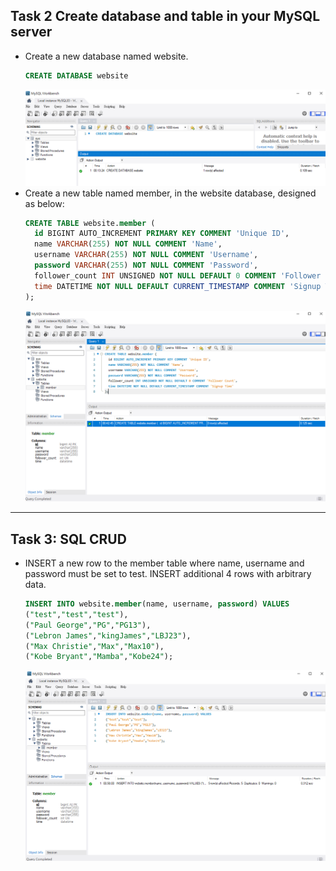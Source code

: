 ## Task 2 Create database and table in your MySQL server
- Create a new database named website.    
	```SQL
	CREATE DATABASE website
	```
	![](t2-1.png)
- Create a new table named member, in the website database, designed as below:
	```SQL
	CREATE TABLE website.member (
	  id BIGINT AUTO_INCREMENT PRIMARY KEY COMMENT 'Unique ID',
	  name VARCHAR(255) NOT NULL COMMENT 'Name',
	  username VARCHAR(255) NOT NULL COMMENT 'Username',
	  password VARCHAR(255) NOT NULL COMMENT 'Password',
	  follower_count INT UNSIGNED NOT NULL DEFAULT 0 COMMENT 'Follower Count',
	  time DATETIME NOT NULL DEFAULT CURRENT_TIMESTAMP COMMENT 'Signup Time'
	);
	```
	![](t2-2.png)
 ---
## Task 3: SQL CRUD
- INSERT a new row to the member table where name, username and password must
be set to test. INSERT additional 4 rows with arbitrary data.
	```SQL
	INSERT INTO website.member(name, username, password) VALUES
	("test","test","test"),
	("Paul George","PG","PG13"),
	("Lebron James","kingJames","LBJ23"),
	("Max Christie","Max","Max10"),
	("Kobe Bryant","Mamba","Kobe24");
	```
	![](t3-1.png)
	